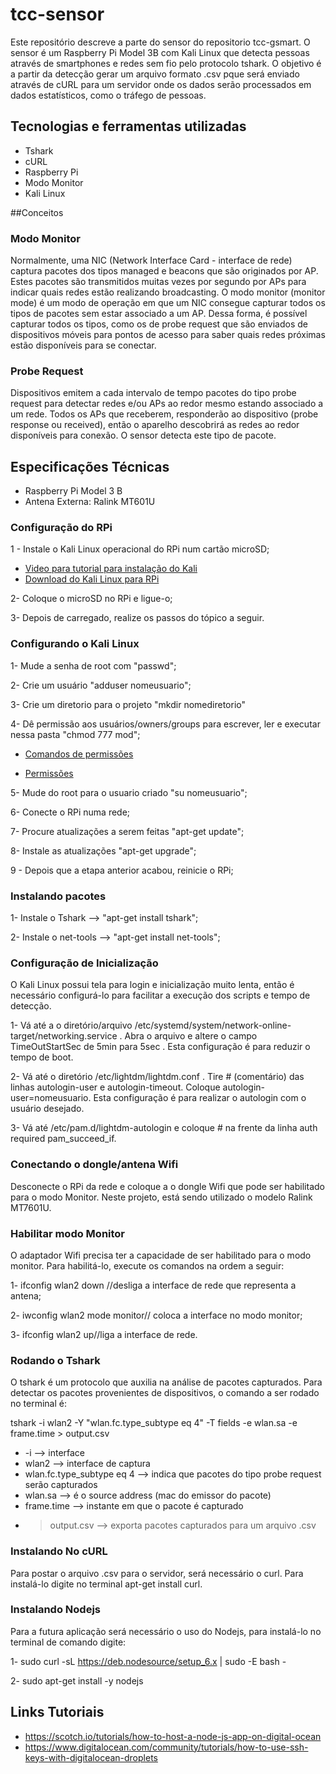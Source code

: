 # tcc-sensor
Este repositório descreve a parte do sensor do repositorio tcc-gsmart.
O sensor é um Raspberry Pi Model 3B com Kali Linux que detecta pessoas através de smartphones e redes sem fio pelo protocolo tshark.
O objetivo é a partir da detecção gerar um arquivo formato .csv pque será enviado através de cURL para um servidor onde os dados
serão processados em dados estatísticos, como o tráfego de pessoas.

## Tecnologias e ferramentas utilizadas
* Tshark
* cURL
* Raspberry Pi
* Modo Monitor
* Kali Linux

##Conceitos

### Modo Monitor
Normalmente, uma NIC (Network Interface Card - interface de rede) captura pacotes dos tipos managed e beacons que são originados por AP. Estes pacotes são transmitidos muitas vezes por segundo por APs para indicar quais redes estão realizando broadcasting. O modo monitor (monitor mode) é um modo de operação em que um NIC consegue capturar todos os tipos de pacotes sem estar associado a um AP. Dessa forma, é possível capturar todos os tipos, como os de probe request que são enviados de dispositivos móveis para pontos de acesso para saber quais redes próximas estão disponíveis para se conectar.

### Probe Request
Dispositivos emitem a cada intervalo de tempo pacotes do tipo probe request para detectar redes e/ou APs ao redor mesmo estando associado a um rede.  Todos os APs que receberem, responderão ao dispositivo (probe response ou received), então o aparelho descobrirá as redes ao redor disponíveis para conexão. O sensor detecta este tipo de pacote.

## Especificações Técnicas
* Raspberry Pi Model 3 B
* Antena Externa: Ralink MT601U


### Configuração do RPi
1 - Instale o Kali Linux operacional do RPi num cartão microSD;

* [Video para tutorial para instalação do Kali](https://www.youtube.com/watch?v=844JPtMIZTM&t)
* [Download do Kali Linux para RPi](https://www.kali.org/downloads/)

2- Coloque o microSD no RPi e ligue-o;

3- Depois de carregado, realize os passos do tópico a seguir.

### Configurando o Kali Linux
1- Mude a senha de root com "passwd";

2- Crie um usuário "adduser nomeusuario";

3- Crie um diretorio para o projeto "mkdir nomediretorio"

4- Dê permissão aos usuários/owners/groups para escrever, ler e executar nessa
pasta "chmod 777 mod";

* [Comandos de permissões](https://www.wired.com/2010/02/modify_user_permissions/)

* [Permissões](http://www.yolinux.com/TUTORIALS/LinuxTutorialManagingGroups.html)

5- Mude do root para o usuario criado "su nomeusuario";

6- Conecte o RPi numa rede;

7- Procure atualizações a serem feitas "apt-get update";

8- Instale as atualizações "apt-get upgrade";

9 - Depois que a etapa anterior acabou, reinicie o RPi;


### Instalando pacotes
1- Instale o Tshark --> "apt-get install tshark";

2- Instale o net-tools --> "apt-get install net-tools";

### Configuração de Inicialização
O Kali Linux possui tela para login e inicialização muito lenta, então é necessário configurá-lo para facilitar a execução dos scripts e tempo de detecção.

1- Vá até a o diretório/arquivo /etc/systemd/system/network-online-target/networking.service . Abra o arquivo e altere o campo TimeOutStartSec de 5min para 5sec . Esta configuração é para reduzir o tempo de boot.

2- Vá até o diretório /etc/lightdm/lightdm.conf . Tire # (comentário) das linhas autologin-user e autologin-timeout.
Coloque autologin-user=nomeusuario. Esta configuração é para realizar o autologin com o usuário desejado.

3- Vá até /etc/pam.d/lightdm-autologin e coloque # na frente da linha auth required pam_succeed_if.

### Conectando o dongle/antena Wifi
Desconecte o RPi da rede e coloque a o dongle Wifi que pode ser habilitado para o modo Monitor. Neste projeto, está sendo utilizado o modelo Ralink MT7601U.

### Habilitar modo Monitor
O adaptador Wifi precisa ter a capacidade de ser habilitado para o modo monitor. Para habilitá-lo, execute os comandos na ordem a seguir:

1- ifconfig wlan2 down //desliga a interface de rede que representa a antena;

2- iwconfig wlan2 mode monitor// coloca a interface no modo monitor;

3- ifconfig wlan2 up//liga a interface de rede.

### Rodando o Tshark
O tshark é um protocolo que auxilia na análise de pacotes capturados. Para detectar os pacotes provenientes de
dispositivos, o comando a ser rodado no terminal é:

tshark -i wlan2 -Y "wlan.fc.type_subtype eq 4" -T fields -e wlan.sa -e frame.time > output.csv

* -i --> interface
* wlan2 --> interface de captura
* wlan.fc.type_subtype eq 4 --> indica que pacotes do tipo probe request serão capturados
* wlan.sa --> é o source address (mac do emissor do pacote)
* frame.time --> instante em que o pacote é capturado
*  >output.csv --> exporta pacotes capturados para um arquivo .csv

### Instalando No cURL
Para postar o arquivo .csv para o servidor, será necessário o curl. Para instalá-lo digite no terminal apt-get install curl.

### Instalando Nodejs
Para a futura aplicação será necessário o uso do Nodejs, para instalá-lo no terminal de comando digite:

1- sudo curl -sL https://deb.nodesource/setup_6.x | sudo -E bash -

2- sudo apt-get install -y nodejs

## Links Tutoriais
- https://scotch.io/tutorials/how-to-host-a-node-js-app-on-digital-ocean
- https://www.digitalocean.com/community/tutorials/how-to-use-ssh-keys-with-digitalocean-droplets

